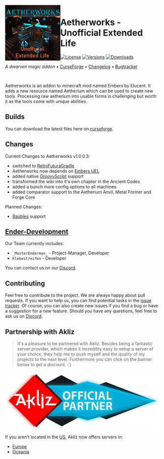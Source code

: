 <img src="project_logo.png" align="left" width="180px"/>

# Aetherworks - Unofficial Extended Life

[![License](https://img.shields.io/github/license/Ender-Development/Aetherworks-Extended-Life.svg?label=License)](LICENSE)
[![Versions](https://img.shields.io/curseforge/game-versions/1003576?logo=curseforge&label=Game%20Version)](https://www.curseforge.com/minecraft/mc-mods/aetherworks-extended-life)
[![Downloads](https://img.shields.io/curseforge/dt/1003576?logo=curseforge&label=Downloads)](https://www.curseforge.com/minecraft/mc-mods/aetherworks-extended-life)

*A dwarven magic addon*
• [CurseForge](https://curseforge.com/minecraft/mc-mods/aetherworks-extended-life)
• [Changelog](CHANGELOG.md)
• [Bugtracker](https://github.com/Ender-Development/Aetherworks-Extended-Life/issues)

<br />

Aetherworks is an addon to minecraft mod named Embers by Elucent. It adds a new resource named Aetherium which can be used to create new tools. Processing raw aetherium into usable forms is challenging but worth it as the tools come with unique abilities.

## Builds
You can download the latest files here on [curseforge](https://curseforge.com/minecraft/mc-mods/aetherworks-extended-life).

## Changes

Current Changes to Aetherworks v1.0.0.3:
- switched to [RetroFuturaGradle](https://github.com/GTNewHorizons/RetroFuturaGradle)
- Aetherworks now depends on [Embers UEL](https://curseforge.com/minecraft/mc-mods/embers-extended-life)
- added native [GroovyScript](https://github.com/CleanroomMC/GroovyScript) support
- transformed the wiki into it's own chapter in the Ancient Codex
- added a bunch more config options to all machines
- added comparator support to the Aetherium Anvil, Metal Former and Forge Core

Planned Changes:
- [Baubles](https://www.curseforge.com/minecraft/mc-mods/baubles-lts) support

## [Ender-Development](https://github.com/Ender-Development)

Our Team currently includes:
- `_MasterEnderman_` - Project-Manager, Developer
- `Klebestreifen` - Developer

You can contact us on our [Discord](https://discord.gg/JF7x2vG).

## Contributing
Feel free to contribute to the project. We are always happy about pull requests.
If you want to help us, you can find potential tasks in the [issue tracker](https://github.com/Ender-Development/Aetherworks-Extended-Life/issues).
Of course, you can also create new issues if you find a bug or have a suggestion for a new feature.
Should you have any questions, feel free to ask us on [Discord](https://discord.gg/JF7x2vG).

## Partnership with Akliz

> It's a pleasure to be partnered with Akliz. Besides being a fantastic server provider, which makes it incredibly easy to setup a server of your choice, they help me to push myself and the quality of my projects to the next level. Furthermore you can click on the banner below to get a discount. :')

<a href="https://www.akliz.net/enderman"><img src="https://github.com/MasterEnderman/Zerblands-Remastered/raw/master/Akliz_Partner.png" align="center"/></a>

If you aren't located in the [US](https://www.akliz.net/enderman), Akliz now offers servers in:

- [Europe](https://www.akliz.net/enderman-eu)
- [Oceania](https://www.akliz.net/enderman-oce)